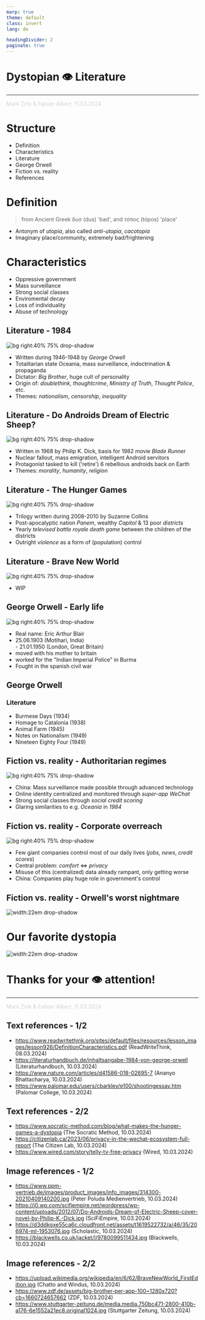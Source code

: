 ```yaml
---
marp: true
theme: default
class: invert
lang: de

headingDivider: 2
paginate: true
---
```


# Dystopian 👁️ Literature

<hr />
<span style="color: lightgrey;">Mark Zink & Fabian Albert, 11.03.2024</span>

# Structure

- Definition
- Characteristics
- Literature
- George Orwell
- Fiction vs. reality
- References

# Definition

> from Ancient Greek δυσ (dus) 'bad', and τόπος (tópos) 'place'

- Antonym of *utopia*, also called *anti-utopia*, *cacotopia*
- Imaginary place/community, extremely bad/frightening

# Characteristics

- Oppressive government
- Mass surveillance
- Strong social classes
- Enviromental decay
- Loss of individuality
- Abuse of technology

## Literature - 1984

<!--
Notizen:
- Protagonist: Winston Smith, Rebell der letztendlich gehirngewaschen wird
- Heutzutage (z.B. im Sinne der Corona-Maßnahmen) gerne umhergeschmissen

Wörter:
- cult of personality: Persönlichkeitskult
- doublethink: Zwiedenken (zwischen Wahrheiten hin-/herschalten)
- thoughtcrime: Gedankenverbrechen
-->

![bg right:40% 75% drop-shadow](assets/books/1984.jpg)

- Written during 1946-1948 by *George Orwell*
- Totalitarian state Oceania, mass surveillance, indoctrination & propaganda
- Dictator: *Big Brother*, huge cult of personality
- Origin of: *doublethink*, *thoughtcrime*, *Ministry of Truth*, *Thought Police*, etc.
- Themes: *nationalism*, *censorship*, *inequality*

## Literature - Do Androids Dream of Electric Sheep?

<!--
Notizen:
- Protagonist: Rick Deckard, hunter
- Androids portrayed as more human(e) than humans

Wörter:
- fallout: Auswirkungen
- servitors: Diener
-->

![bg right:40% 75% drop-shadow](assets/books/do_androids_dream.jpg)

- Written in 1968 by Philip K. Dick, basis for 1982 movie *Blade Runner*
- Nuclear fallout, mass emigration, intelligent Android servitors
- Protagonist tasked to kill ('retire') 6 rebellious androids back on Earth
- Themes: *morality*, *humanity*, *religion*

## Literature - The Hunger Games

<!--
Notizen:
- Propaganda-Aspekt ähnlich 1984
- Aber: Gewalt statt indirekterer Kontrolle

Wörter:
- televised: im Fernsehen ausgestrahlt
- outright: (einfach) offen
-->

![bg right:40% 75% drop-shadow](assets/books/the_hunger_games.jpg)

- Trilogy written during 2008-2010 by Suzanne Collins
- Post-apocalyptic nation *Panem*, wealthy *Capitol* & 13 poor *districts*
- Yearly *televised battle royale death game* between the children of the districts
- Outright *violence* as a form of (population) control

## Literature - Brave New World

![bg right:40% 75% drop-shadow](assets/books/brave_new_world.jpg)

- WIP

## George Orwell - Early life

<!-- 
Born 1903 in British India
moved to England with his mother, privileged education, dropped out of uni
worked for the Indian Imperial Police in Burma
moved back to britain

Some racism can be found, "yellow faces", witnessing tortures and not doing anything or quitting (Shooting an elephant)

Seriously wounded

Rape Allegations, Eric & Us, Jacintha Buddcom
In a postscript added by heir cousin, who inherited the copyrights and letters
-->

![bg right:40% 75% drop-shadow](assets/authors/orwell.jpg)

- Real name: Eric Arthur Blair
- 25.06.1903 (Motihari, India) <br /> - 21.01.1950 (London, Great Britain)
- moved with his mother to britain
- worked for the "Indian Imperial Police" in Burma
- Fought in the spanish civil war

## George Orwell

### Literature

- Burmese Days (1934)
- Homage to Catalonia (1938)
- Animal Farm (1945)
- Notes on Nationalism (1949)
- Nineteen Eighty Four (1949)



## Fiction vs. reality - Authoritarian regimes

<!--
Notizen:
- WeChat als Chat-App & Zahlungsmittel
- Beispiel: 'Tiananmen Square 1989'

Wörter:
- glaring: auffallend
-->

![bg right:40% 75% drop-shadow](assets/reality/surveillance.jpg)

- China: Mass surveillance made possible through advanced technology
- Online identity centralized and monitored through *super-app WeChat*
- Strong social classes through *social credit scoring*
- Glaring similarities to e.g. *Oceania* in *1984*

## Fiction vs. reality - Corporate overreach

<!--
Notizen:
- Tendenz: Privatssphäre für Komfort abzugeben
- Abhängigkeit (auch Staats-OPSEC) an externe Unternehmen
- Zu wenig Inzentiven für gute Datensicherheit
- Fragwürdige Moral der Unternehmen, Profit über alles

Wörter:
- rampant: massiv verbreitet
-->

![bg right:40% 75% drop-shadow](assets/reality/data_kraken.jpg)

- Few giant companies control most of our daily lives (*jobs*, *news*, *credit scores*)
- Central problem: *comfort* <=> *privacy*
- Misuse of this (centralized) data already rampant, only getting worse
- China: Companies play huge role in government's control

## Fiction vs. reality - Orwell's worst nightmare

<!--
Notizen:
- TV der Firma Telly, für erste 500.000 Menschen 'kostenlos'
- Spioniert offen Benutzer aus, Kamera & Mikro dabei
- Orwells Perspektive: Menschen stellen freiwillig Abhörgerät ins Zimmer

Wörter:
- bugging device: Abhörgerät
-->

![width:22em drop-shadow](assets/reality/free_tv_spy.png)

# Our favorite dystopia

![width:22em drop-shadow](assets/classroom.jpg)

# Thanks for your 👁️ attention!

<hr />
<span style="color: lightgrey;">Mark Zink & Fabian Albert, 11.03.2024</span>

## Text references - 1/2

- https://www.readwritethink.org/sites/default/files/resources/lesson_images/lesson926/DefinitionCharacteristics.pdf (ReadWriteThink, 08.03.2024)
- https://literaturhandbuch.de/inhaltsangabe-1984-von-george-orwell (Literaturhandbuch, 10.03.2024)
- https://www.nature.com/articles/d41586-018-02695-7 (Ananyo Bhattacharya, 10.03.2024)
- https://www.palomar.edu/users/cbarkley/e100/shootingessay.htm (Palomar College, 10.03.2024)

## Text references - 2/2

- https://www.socratic-method.com/blog/what-makes-the-hunger-games-a-dystopia (The Socratic Method, 10.03.2024)
- https://citizenlab.ca/2023/06/privacy-in-the-wechat-ecosystem-full-report (The Citizen Lab, 10.03.2024)
- https://www.wired.com/story/telly-tv-free-privacy (Wired, 10.03.2024)

## Image references - 1/2

- https://www.ppm-vertrieb.de/images/product_images/info_images/314300-20210409140200.jpg (Peter Poluda Medienvertrieb, 10.03.2024)
- https://i0.wp.com/scifiempire.net/wordpress/wp-content/uploads/2012/07/Do-Androids-Dream-of-Electric-Sheep-cover-novel-by-Philip-K.-Dick.jpg (SciFiEmpire, 10.03.2024)
- https://d3ddkgxe55ca6c.cloudfront.net/assets/t1619522732/a/46/35/206974-ml-1953076.jpg (Scholastic, 10.03.2024)
- https://blackwells.co.uk/jacket/l/9780099511434.jpg (Blackwells, 10.03.2024)

## Image references - 2/2

- https://upload.wikimedia.org/wikipedia/en/6/62/BraveNewWorld_FirstEdition.jpg (Chatto and Windus, 10.03.2024)
- https://www.zdf.de/assets/big-brother-per-app-100~1280x720?cb=1660724657662 (ZDF, 10.03.2024)
- https://www.stuttgarter-zeitung.de/media.media.750bc471-2800-410b-a176-6e1552a21ec8.original1024.jpg (Stuttgarter Zeitung, 10.03.2024)